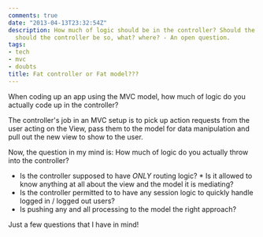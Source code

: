 ```yaml
---
comments: true
date: "2013-04-13T23:32:54Z"
description: How much of logic should be in the controller? Should the model be Fat,
  should the controller be so, what? where? - An open question.
tags:
- tech
- mvc
- doubts
title: Fat controller or Fat model???
---
```

When coding up an app using the MVC model, how much of logic do you actually code up in the controller?

The controller's job in an MVC setup is to pick up action requests from the user acting on the View, pass them to the model for data manipulation and pull out the new view to show to the user.

Now, the question in my mind is: How much of logic do you actually throw into the controller?

* Is the controller supposed to have _ONLY_ routing logic? * Is it allowed to know anything at all about the view and the model it is mediating?
* Is the controller permitted to to have any session logic to quickly handle logged in / logged out users?
* Is pushing any and all processing to the model the right approach?

Just a few questions that I have in mind!
